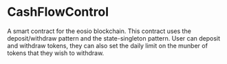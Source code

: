 # CashFlowControl

A smart contract for the eosio blockchain. This contract uses the deposit/withdraw pattern and the state-singleton pattern. User can deposit and withdraw tokens, they can also set the daily limit on the munber of tokens that they wish to withdraw.
